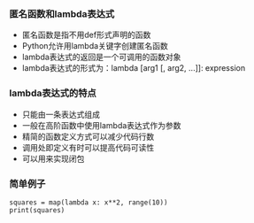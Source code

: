 ### 匿名函数和lambda表达式
- 匿名函数是指不用def形式声明的函数
- Python允许用lambda关键字创建匿名函数
- lambda表达式的返回是一个可调用的函数对象
- lambda表达式的形式为：lambda [arg1 [, arg2, ...]]: expression

### lambda表达式的特点
- 只能由一条表达式组成
- 一般在高阶函数中使用lambda表达式作为参数
- 精简的函数定义方式可以减少代码行数
- 调用处即定义有时可以提高代码可读性
- 可以用来实现闭包

### 简单例子
```
squares = map(lambda x: x**2, range(10))
print(squares)
```